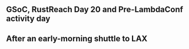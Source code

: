 ## GSoC, RustReach Day 20 and Pre-LambdaConf activity day

## After an early-morning shuttle to LAX
